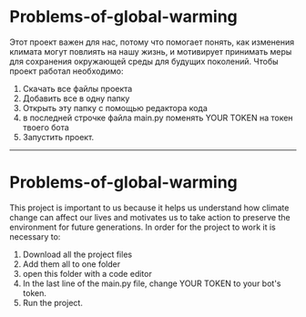 # Problems-of-global-warming
Этот проект важен для нас, потому что помогает понять, как изменения климата могут повлиять на нашу жизнь, и мотивирует принимать меры для сохранения окружающей среды для будущих поколений.
Чтобы проект работал необходимо:
1. Скачать все файлы проекта
2. Добавить все в одну папку
3. Открыть эту папку с помощью редактора кода
4. в последней строчке файла main.py поменять YOUR TOKEN на токен твоего бота
5. Запустить проект.

-----------------------------------------------------------------------------------------------------------------------------------------------------------------------------------------------

# Problems-of-global-warming
This project is important to us because it helps us understand how climate change can affect our lives and motivates us to take action to preserve the environment for future generations.
In order for the project to work it is necessary to:
1. Download all the project files
2. Add them all to one folder
3. open this folder with a code editor
4. In the last line of the main.py file, change YOUR TOKEN to your bot's token.
5. Run the project.

